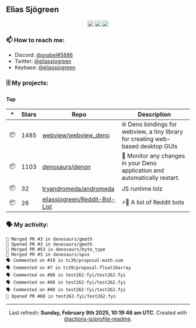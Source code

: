 ## Elias Sjögreen

<p align="center">
  <img src="https://img.shields.io/badge/🎂-dec. 2003-success" />
  <img src="https://img.shields.io/badge/🌎-Stockholm-informational" />
  <img src="https://img.shields.io/badge/👦-He/Him-informational" />
</p>

### 📫 How to reach me:

- Discord: [@snabel#5886](https://discord.com/users/267978757799673866)
- Twitter: [@eliassjogreen](https://twitter.com/eliassjogreen)
- Keybase: [@eliassjogreen](https://keybase.io/eliassjogreen)

### 🗄 My projects:

#### Top
|*|Stars|Repo|Description|
|---|---|---|---|
| 📦 | 1485 | [webview/webview_deno](https://github.com/webview/webview_deno) | 🌐 Deno bindings for webview, a tiny library for creating web-based desktop GUIs |
| 📦 | 1103 | [denosaurs/denon](https://github.com/denosaurs/denon) | 👀 Monitor any changes in your Deno application and automatically restart. |
| 📦 | 32 | [tryandromeda/andromeda](https://github.com/tryandromeda/andromeda) | JS runtime lolz |
| 📦 | 26 | [eliassjogreen/Reddit-Bot-List](https://github.com/eliassjogreen/Reddit-Bot-List) | ⚡️🤖 A list of Reddit bots |

### 🗣 My activity:

```
🎉 Merged PR #3 in denosaurs/gmath
💪 Opened PR #3 in denosaurs/gmath
🎉 Merged PR #53 in denosaurs/byte_type
🎉 Merged PR #3 in denosaurs/opus
🗣 Commented on #19 in tc39/proposal-math-sum
🗣 Commented on #7 in tc39/proposal-float16array
🗣 Commented on #88 in test262-fyi/test262.fyi
🗣 Commented on #88 in test262-fyi/test262.fyi
🗣 Commented on #88 in test262-fyi/test262.fyi
💪 Opened PR #88 in test262-fyi/test262.fyi
```

------------
<p align="center">Last refresh: <b>Sunday, February 9th 2025, 10:19:46 am UTC</b>. Created with <a href=https://github.com/marketplace/actions/profile-readme>@actions-js/profile-readme</a>.</p>
